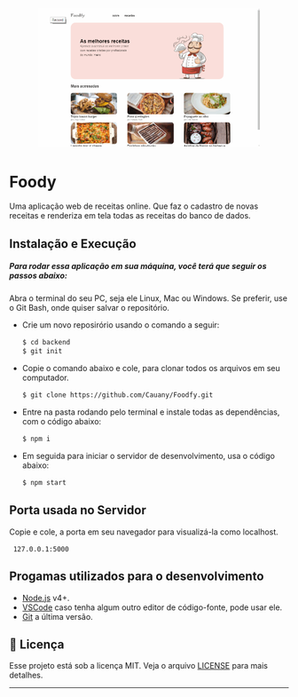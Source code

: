 <h1 align="center">
    <img alt="Foodfy Gif" src="/Backend/public/assets/Foodfy.gif" width="400px" />
</h1>

# Foody

Uma aplicação web de receitas online. Que faz o cadastro de novas receitas e renderiza em tela todas as receitas do banco de dados. 

## Instalação e Execução

##### Para rodar essa aplicação em sua máquina, você terá que seguir os passos abaixo:

Abra o terminal do seu PC, seja ele Linux, Mac ou Windows. Se preferir, use o Git Bash, onde quiser salvar o repositório.

-  Crie um novo reposirório  usando o comando a seguir:
    ```sh
    $ cd backend
    $ git init
    ```
- Copie o comando abaixo e cole, para clonar todos os arquivos em seu computador.
    ```sh
    $ git clone https://github.com/Cauany/Foodfy.git
    ```
- Entre na pasta rodando pelo terminal e instale todas as dependências, com o código abaixo:
    ```sh
    $ npm i
    ```
- Em seguida para iniciar o servidor de desenvolvimento, usa o código abaixo:
    ```sh
    $ npm start
    ```

## Porta usada no Servidor
Copie e cole, a porta em seu navegador para visualizá-la como localhost.

     127.0.0.1:5000
    
## Progamas utilizados para o desenvolvimento

- [Node.js](https://nodejs.org/) v4+.
- [VSCode](https://code.visualstudio.com/) caso tenha algum outro editor de código-fonte, pode usar ele.
- [Git](https://git-scm.com/) a última versão.

## :memo: Licença

Esse projeto está sob a licença MIT. Veja o arquivo [LICENSE](/LICENSE) para mais detalhes.

---